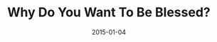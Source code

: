 ---
title: "Why Do You Want To Be Blessed?"
speaker: "Barry Gin"
date: "2015-01-04"
sermonUrl: "//35.190.93.184/sermons/20150104_sunday_pastor_barry_gin_why_do_you_want_to_be_blessed.mp3"
---